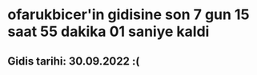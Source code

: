 # ofarukbicer'in gidisine son 7 gun 15 saat 55 dakika 01 saniye kaldi

## Gidis tarihi: 30.09.2022 :(